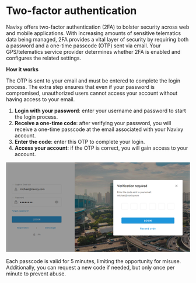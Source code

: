 # Two-factor authentication

Navixy offers two-factor authentication (2FA) to bolster security across web and mobile applications. With increasing amounts of sensitive telematics data being managed, 2FA provides a vital layer of security by requiring both a password and a one-time passcode (OTP) sent via email. Your GPS/telematics service provider determines whether 2FA is enabled and configures the related settings.

**How it works**

The OTP is sent to your email and must be entered to complete the login process. The extra step ensures that even if your password is compromised, unauthorized users cannot access your account without having access to your email.

1. **Login with your password**: enter your username and password to start the login process.
2. **Receive a one-time code**: after verifying your password, you will receive a one-time passcode at the email associated with your Navixy account.
3. **Enter the code**: enter this OTP to complete your login.
4. **Access your account**: if the OTP is correct, you will gain access to your account.

![Login verification window](attachments/2fa.png)

Each passcode is valid for 5 minutes, limiting the opportunity for misuse. Additionally, you can request a new code if needed, but only once per minute to prevent abuse.
